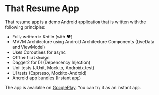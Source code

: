 # That Resume App

That resume app is a demo Android application that is written with the following principles:

  - Fully written in Kotlin (with :heart:)
  - MVVM Architecture using Android Architecture Components (LiveData and ViewModel)
  - Uses Coroutines for async
  - Offline first design
  - Dagger2 for DI (Dependency Injection)
  - Unit tests (JUnit, Mockito, Androidx.test)
  - UI tests (Espresso, Mockito-Android)
  - Android app bundles (Instant app)

The app is available on [GooglePlay](https://play.google.com/store/apps/details?id=com.samsaz.thatresumeapp). You can try it as an instant app.